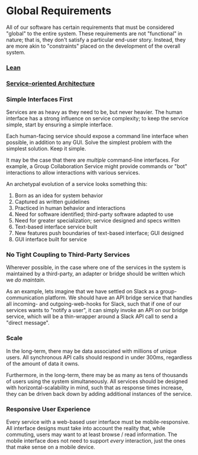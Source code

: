 # Global Requirements

All of our software has certain requirements that must be considered "global" to the entire system. These requirements are not "functional" in nature; that is, they don't satisfy a particular end-user story. Instead, they are more akin to "constraints" placed on the development of the overall system.

### [Lean](lean.md)

### [Service-oriented Architecture](soa.md)

### Simple Interfaces First

Services are as heavy as they need to be, but never heavier. The human interface has a strong influence on service complexity; to keep the service simple, start by ensuring a simple interface.

Each human-facing service should expose a command line interface when possible, in addition to any GUI. Solve the simplest problem with the simplest solution. Keep it simple.

It may be the case that there are _multiple_ command-line interfaces. For example, a Group Collaboration Service might provide commands or "bot" interactions to allow interactions with various services.

An archetypal evolution of a service looks something this:

1. Born as an idea for system behavior
2. Captured as written guidelines
3. Practiced in human behavior and interactions
4. Need for software identified; third-party software adapted to use
5. Need for greater specialization; service designed and specs written
6. Text-based interface service built
7. New features push boundaries of text-based interface; GUI designed
8. GUI interface built for service

### No Tight Coupling to Third-Party Services

Wherever possible, in the case where one of the services in the system is maintained by a third-party, an adapter or bridge should be written which we *do maintain*.

As an example, lets imagine that we have settled on Slack as a group-communication platform. We should have an API bridge service that handles all incoming- and outgoing-web-hooks for Slack, such that if one of our services wants to "notify a user", it can simply invoke an API on our bridge service, which will be a thin-wrapper around a Slack API call to send a "direct message".

### Scale

In the long-term, there may be data associated with millions of unique users. All synchronous API calls should respond in under 300ms, regardless of the amount of data it owns.

Furthermore, in the long-term, there may be as many as tens of thousands of users using the system simultaneously. All services should be designed with horizontal-scalability in mind, such that as response times increase, they can be driven back down by adding additional instances of the service.

### Responsive User Experience

Every service with a web-based user interface must be mobile-responsive. All interface designs must take into account the reality that, while commuting, users may want to at least browse / read information. The mobile interface does not need to support *every* interaction, just the ones that make sense on a mobile device.

